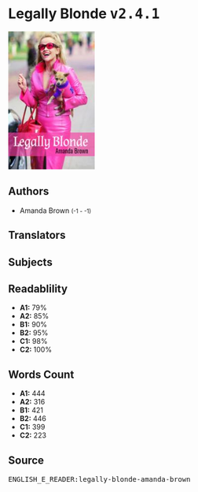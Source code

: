 # Legally Blonde <kbd>v2.4.1</kbd>

![](./cover.medium.jpg "")

## Authors


 - Amanda Brown <small>(-1 - -1)</small>

## Translators



## Subjects



## Readablility


 - **A1:** 79%
 - **A2:** 85%
 - **B1:** 90%
 - **B2:** 95%
 - **C1:** 98%
 - **C2:** 100%

## Words Count


 - **A1:** 444
 - **A2:** 316
 - **B1:** 421
 - **B2:** 446
 - **C1:** 399
 - **C2:** 223

## Source


<kbd>ENGLISH_E_READER:legally-blonde-amanda-brown</kbd>
